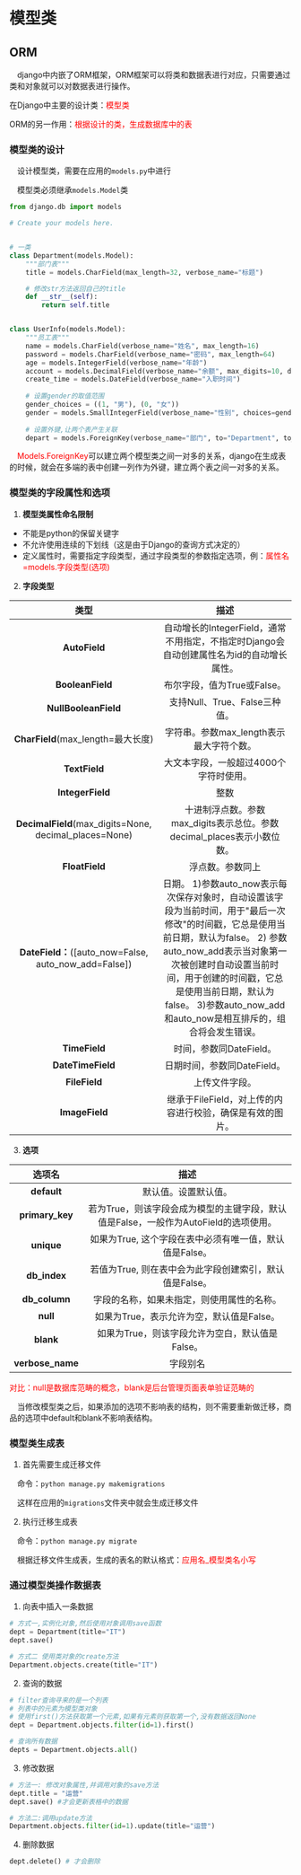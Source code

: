 # 模型类

## ORM

&emsp;django中内嵌了ORM框架，ORM框架可以将类和数据表进行对应，只需要通过类和对象就可以对数据表进行操作。

在Django中主要的设计类：<font color=red>模型类</font>

ORM的另一作用：<font color=red>根据设计的类，生成数据库中的表</font>

### 模型类的设计

&emsp;设计模型类，需要在应用的`models.py`中进行

&emsp;模型类必须继承`models.Model`类

```python
from django.db import models

# Create your models here.


# 一类
class Department(models.Model):
    """部门表"""
    title = models.CharField(max_length=32, verbose_name="标题")

    # 修改str方法返回自己的title
    def __str__(self):
        return self.title


class UserInfo(models.Model):
    """员工表"""
    name = models.CharField(verbose_name="姓名", max_length=16)
    password = models.CharField(verbose_name="密码", max_length=64)
    age = models.IntegerField(verbose_name="年龄")
    account = models.DecimalField(verbose_name="余额", max_digits=10, decimal_places=2, default=0)
    create_time = models.DateField(verbose_name="入职时间")
    
    # 设置gender的取值范围
    gender_choices = ((1, "男"), (0, "女"))
    gender = models.SmallIntegerField(verbose_name="性别", choices=gender_choices)
    
    # 设置外键,让两个表产生关联
    depart = models.ForeignKey(verbose_name="部门", to="Department", to_field="id", on_delete=models.CASCADE)
```

&emsp;<font color=red>Models.ForeignKey</font>可以建立两个模型类之间一对多的关系，django在生成表的时候，就会在多端的表中创建一列作为外键，建立两个表之间一对多的关系。

### 模型类的字段属性和选项

1. **模型类属性命名限制**

* 不能是python的保留关键字
* 不允许使用连续的下划线（这是由于Django的查询方式决定的）
* 定义属性时，需要指定字段类型，通过字段类型的参数指定选项，例：<font color=red>属性名=models.字段类型(选项)</font>

2. **字段类型**

|                          类型                          |                             描述                             |
| :----------------------------------------------------: | :----------------------------------------------------------: |
|                     **AutoField**                      | 自动增长的IntegerField，通常不用指定，不指定时Django会自动创建属性名为id的自动增长属性。 |
|                    **BooleanField**                    |                 布尔字段，值为True或False。                  |
|                  **NullBooleanField**                  |                支持Null、True、False三种值。                 |
|           **CharField**(max_length=最大长度)           |           字符串。参数max_length表示最大字符个数。           |
|                     **TextField**                      |            大文本字段，一般超过4000个字符时使用。            |
|                    **IntegerField**                    |                             整数                             |
| **DecimalField**(max_digits=None, decimal_places=None) | 十进制浮点数。参数max_digits表示总位。参数decimal_places表示小数位数。 |
|                     **FloatField**                     |                       浮点数。参数同上                       |
| **DateField：**([auto_now=False, auto_now_add=False])  | 日期。  1)参数auto_now表示每次保存对象时，自动设置该字段为当前时间，用于"最后一次修改"的时间戳，它总是使用当前日期，默认为false。  2) 参数auto_now_add表示当对象第一次被创建时自动设置当前时间，用于创建的时间戳，它总是使用当前日期，默认为false。  3)参数auto_now_add和auto_now是相互排斥的，组合将会发生错误。 |
|                     **TimeField**                      |                   时间，参数同DateField。                    |
|                   **DateTimeField**                    |                 日期时间，参数同DateField。                  |
|                     **FileField**                      |                        上传文件字段。                        |
|                     **ImageField**                     |  继承于FileField，对上传的内容进行校验，确保是有效的图片。   |

3. **选项**

|      选项名      |                             描述                             |
| :--------------: | :----------------------------------------------------------: |
|   **default**    |                     默认值。设置默认值。                     |
| **primary_key**  | 若为True，则该字段会成为模型的主键字段，默认值是False，一般作为AutoField的选项使用。 |
|    **unique**    |   如果为True, 这个字段在表中必须有唯一值，默认值是False。    |
|   **db_index**   |   若值为True, 则在表中会为此字段创建索引，默认值是False。    |
|  **db_column**   |          字段的名称，如果未指定，则使用属性的名称。          |
|     **null**     |          如果为True，表示允许为空，默认值是False。           |
|    **blank**     |       如果为True，则该字段允许为空白，默认值是False。        |
| **verbose_name** |                           字段别名                           |

<font color=red>         对比：null是数据库范畴的概念，blank是后台管理页面表单验证范畴的  </font>

&emsp;当修改模型类之后，如果添加的选项不影响表的结构，则不需要重新做迁移，商品的选项中default和blank不影响表结构。

### 模型类生成表

1. 首先需要生成迁移文件

&emsp;命令：`python manage.py makemigrations`

&emsp;这样在应用的`migrations`文件夹中就会生成迁移文件

2. 执行迁移生成表

&emsp;命令：`python manage.py migrate`

&emsp;根据迁移文件生成表，生成的表名的默认格式：<font color=red>应用名_模型类名小写</font>

### 通过模型类操作数据表

1. 向表中插入一条数据

```Python
# 方式一,实例化对象,然后使用对象调用save函数
dept = Department(title="IT")
dept.save()

# 方式二 使用类对象的create方法
Department.objects.create(title="IT")
```

2. 查询的数据

```python
# filter查询寻来的是一个列表
# 列表中的元素为模型类对象
# 使用first()方法获取第一个元素,如果有元素则获取第一个,没有数据返回None
dept = Department.objects.filter(id=1).first() 

# 查询所有数据
depts = Department.objects.all()
```

3. 修改数据

```Python
# 方法一: 修改对象属性,并调用对象的save方法
dept.title = "运营"
dept.save() #才会更新表格中的数据

# 方法二:调用update方法
Department.objects.filter(id=1).update(title="运营")
```

4. 删除数据

```python
dept.delete() # 才会删除
```

